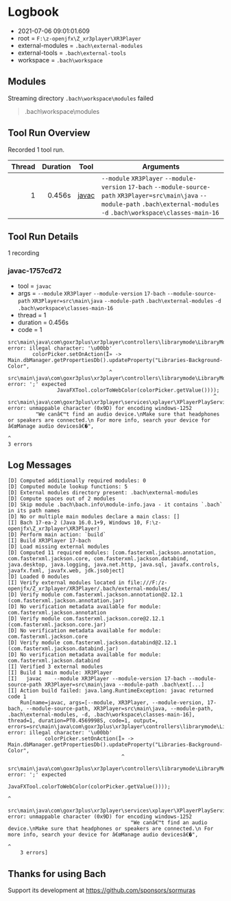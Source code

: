 # Logbook

- 2021-07-06 09:01:01.609
- root = `F:\z-openjfx\Z_xr3player\XR3Player`
- external-modules = `.bach\external-modules`
- external-tools = `.bach\external-tools`
- workspace = `.bach\workspace`

## Modules

Streaming directory `.bach\workspace\modules` failed

> .bach\workspace\modules

## Tool Run Overview

Recorded 1 tool run.

|Thread| Duration |Tool|Arguments
|-----:|---------:|----|---------
|     1|    0.456s|[javac](#javac-1757cd72)|`--module` `XR3Player` `--module-version` `17-bach` `--module-source-path` `XR3Player=src\main\java` `--module-path` `.bach\external-modules` `-d` `.bach\workspace\classes-main-16`

## Tool Run Details

1 recording

### javac-1757cd72

- tool = `javac`
- args = `--module` `XR3Player` `--module-version` `17-bach` `--module-source-path` `XR3Player=src\main\java` `--module-path` `.bach\external-modules` `-d` `.bach\workspace\classes-main-16`
- thread = 1
- duration = 0.456s
- code = 1

```text
src\main\java\com\goxr3plus\xr3player\controllers\librarymode\LibraryMode.java:477: error: illegal character: '\u00bb'
        colorPicker.setOnAction(Î» -> Main.dbManager.getPropertiesDb().updateProperty("Libraries-Background-Color",
                                 ^
src\main\java\com\goxr3plus\xr3player\controllers\librarymode\LibraryMode.java:478: error: ';' expected
                JavaFXTool.colorToWebColor(colorPicker.getValue())));
                                                                   ^
src\main\java\com\goxr3plus\xr3player\services\xplayer\XPlayerPlayService.java:247: error: unmappable character (0x9D) for encoding windows-1252
         "We canâ€™t find an audio device.\nMake sure that headphones or speakers are connected.\n For more info, search your device for â€œManage audio devicesâ€�",
                                                                                                                                                                  ^
3 errors
```

## Log Messages

```text
[D] Computed additionally required modules: 0
[D] Computed module lookup functions: 5
[D] External modules directory present: .bach\external-modules
[D] Compute spaces out of 2 modules
[D] Skip module .bach\bach.info\module-info.java - it contains `.bach` in its path names
[D] No or multiple main modules declare a main class: []
[I] Bach 17-ea-2 (Java 16.0.1+9, Windows 10, F:\z-openjfx\Z_xr3player\XR3Player)
[D] Perform main action: `build`
[I] Build XR3Player 17-bach
[D] Load missing external modules
[D] Computed 11 required modules: [com.fasterxml.jackson.annotation, com.fasterxml.jackson.core, com.fasterxml.jackson.databind, java.desktop, java.logging, java.net.http, java.sql, javafx.controls, javafx.fxml, javafx.web, jdk.jsobject]
[D] Loaded 0 modules
[I] Verify external modules located in file:///F:/z-openjfx/Z_xr3player/XR3Player/.bach/external-modules/
[D] Verify module com.fasterxml.jackson.annotation@2.12.1 (com.fasterxml.jackson.annotation.jar)
[D] No verification metadata available for module: com.fasterxml.jackson.annotation
[D] Verify module com.fasterxml.jackson.core@2.12.1 (com.fasterxml.jackson.core.jar)
[D] No verification metadata available for module: com.fasterxml.jackson.core
[D] Verify module com.fasterxml.jackson.databind@2.12.1 (com.fasterxml.jackson.databind.jar)
[D] No verification metadata available for module: com.fasterxml.jackson.databind
[I] Verified 3 external modules
[I] Build 1 main module: XR3Player
[I]   javac    --module XR3Player --module-version 17-bach --module-source-path XR3Player=src\main\java --module-path .bach\ext[...]
[I] Action build failed: java.lang.RuntimeException: javac returned code 1
    Run[name=javac, args=[--module, XR3Player, --module-version, 17-bach, --module-source-path, XR3Player=src\main\java, --module-path, .bach\external-modules, -d, .bach\workspace\classes-main-16], thread=1, duration=PT0.4569998S, code=1, output=, errors=src\main\java\com\goxr3plus\xr3player\controllers\librarymode\LibraryMode.java:477: error: illegal character: '\u00bb'
            colorPicker.setOnAction(Î» -> Main.dbManager.getPropertiesDb().updateProperty("Libraries-Background-Color",
                                     ^
    src\main\java\com\goxr3plus\xr3player\controllers\librarymode\LibraryMode.java:478: error: ';' expected
                    JavaFXTool.colorToWebColor(colorPicker.getValue())));
                                                                       ^
    src\main\java\com\goxr3plus\xr3player\services\xplayer\XPlayerPlayService.java:247: error: unmappable character (0x9D) for encoding windows-1252
    									"We canâ€™t find an audio device.\nMake sure that headphones or speakers are connected.\n For more info, search your device for â€œManage audio devicesâ€�",
    									                                                                                                                                                         ^
    3 errors]

```

## Thanks for using Bach

Support its development at <https://github.com/sponsors/sormuras>
